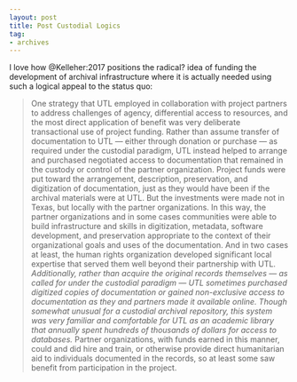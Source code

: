 ```yaml
---
layout: post
title: Post Custodial Logics
tag:
- archives
---
```



I love how @Kelleher:2017 positions the radical? idea of funding the development
of archival infrastructure where it is actually needed using such a logical
appeal to the status quo:

> One strategy that UTL employed in collaboration with project partners to
> address challenges of agency, differential access to resources, and the most
> direct application of benefit was very deliberate transactional use of project
> funding. Rather than assume transfer of documentation to UTL — either through
> donation or purchase — as required under the custodial paradigm, UTL instead
> helped to arrange and purchased negotiated access to documentation that
> remained in the custody or control of the partner organization. Project funds
> were put toward the arrangement, description, preservation, and digitization 
> of documentation, just as they would have been if the archival materials 
> were at UTL. But the investments were made not in Texas, but locally with 
> the partner organizations. In this way, the partner organizations and in 
> some cases communities were able to build infrastructure and skills in 
> digitization, metadata, software development, and preservation appropriate 
> to the context of their organizational goals and uses of the documentation. 
> And in two cases at least, the human rights organization developed 
> significant local expertise that served them well beyond their partnership 
> with UTL. *Additionally, rather than acquire the original records themselves 
> — as called for under the custodial paradigm — UTL sometimes purchased 
> digitized copies of documentation or gained non-exclusive access to 
> documentation as they and partners made it available online. Though somewhat 
> unusual for a custodial archival repository, this system was very familiar 
> and comfortable for UTL as an academic library that annually spent hundreds 
> of thousands of dollars for access to databases.* Partner organizations, 
> with funds earned in this manner, could and did hire and train, or otherwise 
> provide direct humanitarian aid to individuals documented in the records, 
> so at least some saw benefit from participation in the project.
>

 

